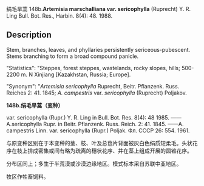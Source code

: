 绢毛旱蒿
148b.**Artemisia marschalliana var. sericophylla** (Ruprecht) Y. R. Ling Bull. Bot. Res., Harbin. 8(4): 48. 1988.

## Description
Stem, branches, leaves, and phyllaries persistently sericeous-pubescent. Stems branching to form a broad compound panicle.

  "Statistics": "Steppes, forest steppes, wastelands, rocky slopes, hills; 500-2200 m. N Xinjiang [Kazakhstan, Russia; Europe].

  "Synonym": "*Artemisia sericophylla* Ruprecht, Beitr. Pflanzenk. Russ. Reiches 2: 41. 1845; *A. campestris* var. *sericophylla* (Ruprecht) Poljakov.

**148b.绢毛旱蒿（变种）**

var. sericophylla (Rupr.) Y. R. Ling in Bull. Bot. Res. 8(4): 48 1985. ——A.sericophylla Rupr. in Beitr. Pflanzenk. Russ. Reich. 2: 41. 1845. ——A. campestris Linn. var. sericophylla (Rupr.) Poljak. Фл. СССР 26: 554. 1961.

与原变种区别在于本变种的茎、枝、叶及总苞片背面被灰白色绢质短柔毛。头状花序在枝上排成密集或间有略为疏离的穗状花序、并在茎上组成开展的圆锥花序。

分布区同上；多生于半荒漠或沙漠边缘地区。模式标本采自苏联中亚地区。

牧区作牲畜饲料。
